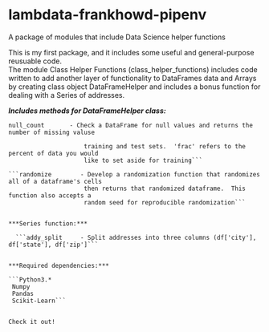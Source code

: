 # lambdata-frankhowd-pipenv
A package of modules that include Data Science helper functions 

This is my first package, and it includes some useful and general-purpose reusuable code.  
The module Class Helper Functions (class_helper_functions) includes code written to add another layer of functionality to DataFrames data and Arrays by creating class object DataFrameHelper and includes a bonus function for dealing with a Series of addresses. 

***Includes methods for DataFrameHelper class:***
   
   ```null_count       - Check a DataFrame for null values and returns the number of missing valuse```
   
   ```train_test_split - Create a train/test split function for a data frame that returns both the
                        training and test sets.  'frac' refers to the percent of data you would
                        like to set aside for training```
                        
   ```randomize        - Develop a randomization function that randomizes all of a dataframe's cells
                        then returns that randomized dataframe.  This function also accepts a
                        random seed for reproducible randomization```


***Series function:***

     ```addy_split     - Split addresses into three columns (df['city'], df['state'], df['zip']```


***Required dependencies:***
    
   ```Python3.*
    Numpy
    Pandas
    Scikit-Learn```
    

Check it out!
